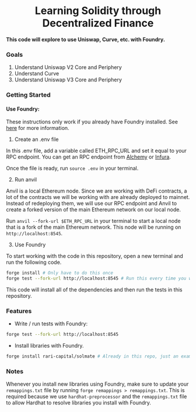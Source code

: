 # <h1 align="center"> Learning Solidity through Decentralized Finance</h1>

**This code will explore to use Uniswap, Curve, etc. with Foundry.**

### Goals

1. Understand Uniswap V2 Core and Periphery
2. Understand Curve
3. Understand Uniswap V3 Core and Periphery

### Getting Started

#### Use Foundry:

These instructions only work if you already have Foundry installed. See [here](https://github.com/foundry-rs/foundry) for more information.

1. Create an .env file

In this .env file, add a variable called ETH_RPC_URL and set it equal to your RPC endpoint. You can get an RPC endpoint from [Alchemy](https://alchemy.com/) or [Infura](https://infura.io).

Once the file is ready, run `source .env` in your terminal.

2. Run anvil

Anvil is a local Ethereum node. Since we are working with DeFi contracts, a lot of the contracts we will be working with are already deployed to mainnet. Instead of redeploying them, we will use our RPC endpoint and Anvil to create a forked version of the main Ethereum network on our local node.

Run `anvil --fork-url $ETH_RPC_URL` in your terminal to start a local node that is a fork of the main Ethereum network. This node will be running on `http://localhost:8545`.

3. Use Foundry

To start working with the code in this repository, open a new terminal and run the following code.

```bash
forge install # Only have to do this once
forge test --fork-url http://localhost:8545 # Run this every time you want to test your new code
```

This code will install all of the dependencies and then run the tests in this repository.

### Features

-   Write / run tests with Foundry:

```bash
forge test --fork-url http://localhost:8545
```

-   Install libraries with Foundry.

```bash
forge install rari-capital/solmate # Already in this repo, just an example
```

### Notes

Whenever you install new libraries using Foundry, make sure to update your `remappings.txt` file by running `forge remappings > remappings.txt`. This is required because we use `hardhat-preprocessor` and the `remappings.txt` file to allow Hardhat to resolve libraries you install with Foundry.
